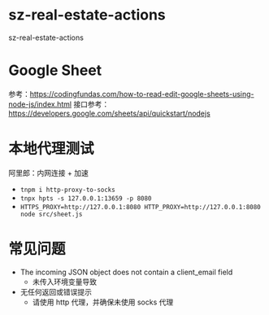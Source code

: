 # sz-real-estate-actions
sz-real-estate-actions

# Google Sheet

参考：https://codingfundas.com/how-to-read-edit-google-sheets-using-node-js/index.html
接口参考：https://developers.google.com/sheets/api/quickstart/nodejs

# 本地代理测试
阿里郎：内网连接 + 加速

* `tnpm i http-proxy-to-socks`
* `tnpx hpts -s 127.0.0.1:13659 -p 8080`
* `HTTPS_PROXY=http://127.0.0.1:8080 HTTP_PROXY=http://127.0.0.1:8080 node src/sheet.js`

# 常见问题
* The incoming JSON object does not contain a client_email field
  * 未传入环境变量导致
* 无任何返回或错误提示
  * 请使用 http 代理，并确保未使用 socks 代理
